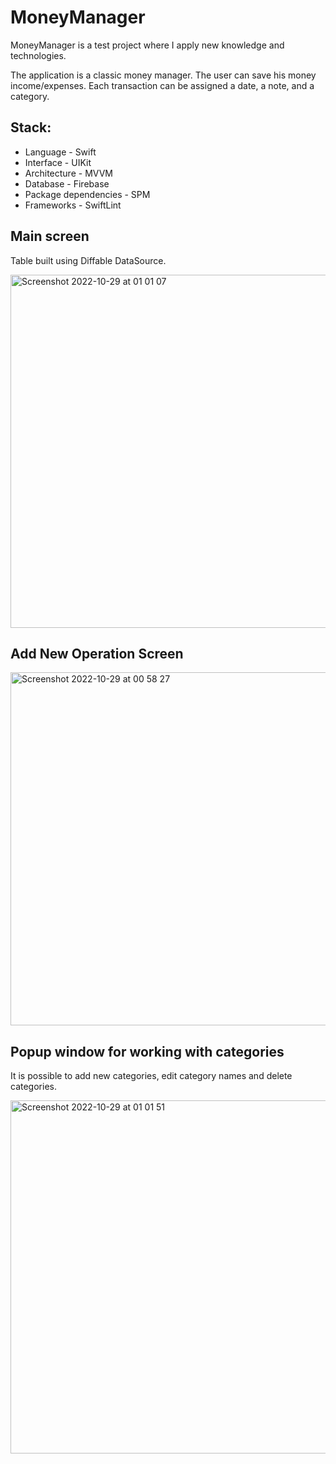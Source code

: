 # MoneyManager
MoneyManager is a test project where I apply new knowledge and technologies.

The application is a classic money manager. The user can save his money income/expenses. Each transaction can be assigned a date, a note, and a category.

## Stack:
- Language - Swift
- Interface - UIKit
- Architecture - MVVM
- Database - Firebase
- Package dependencies - SPM
- Frameworks - SwiftLint


## Main screen
Table built using Diffable DataSource.

<img width="565" alt="Screenshot 2022-10-29 at 01 01 07" src="https://user-images.githubusercontent.com/68818066/198740012-f32ad79f-bc97-4e70-ba6e-4de3f7fd4a88.png">

## Add New Operation Screen

<img width="565" alt="Screenshot 2022-10-29 at 00 58 27" src="https://user-images.githubusercontent.com/68818066/198739767-b7aa9f76-3acf-4815-933f-3f0b7f7e1685.png">

## Popup window for working with categories
It is possible to add new categories, edit category names and delete categories.

<img width="565" alt="Screenshot 2022-10-29 at 01 01 51" src="https://user-images.githubusercontent.com/68818066/198740145-5398c9a5-9fb6-4538-a621-f0dc060ad0df.png">
